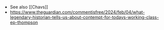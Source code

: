 - See also [[Chavs]]
- https://www.theguardian.com/commentisfree/2024/feb/04/what-legendary-historian-tells-us-about-contempt-for-todays-working-class-ep-thompson